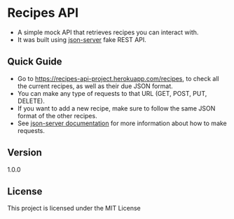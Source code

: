 # Recipes API

- A simple mock API that retrieves recipes you can interact with.
- It was built using [json-server](https://github.com/typicode/json-server) fake REST API.

## Quick Guide

- Go to https://recipes-api-project.herokuapp.com/recipes, to check all the current recipes, as well as their due JSON format. 
- You can make any type of requests to that URL (GET, POST, PUT, DELETE).
- If you want to add a new recipe, make sure to follow the same JSON format of the other recipes.
- See [json-server documentation](https://github.com/typicode/json-server#getting-started) for more information about how to make requests.

## Version

1.0.0

## License

This project is licensed under the MIT License